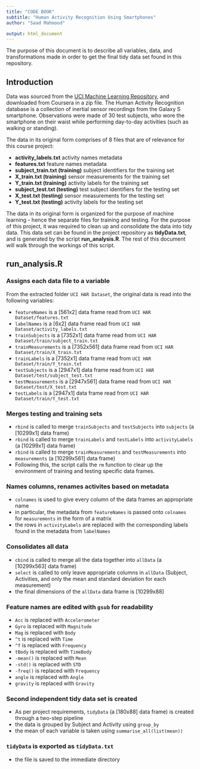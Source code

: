 ```yaml
---
title: "CODE BOOK"
subtitle: "Human Activity Recognition Using Smartphones"
author: "Saad Mahmood"

output: html_document
---
```

The purpose of this document is to describe all variables, data, and transformations made in order to get the final tidy data set found in this repository.

## Introduction

Data was sourced from the [UCI Machine Learning Repository](http://archive.ics.uci.edu/ml/datasets/Human+Activity+Recognition+Using+Smartphones), and downloaded from Coursera in a zip file. The Human Activity Recognition database is a collection of inertial sensor recordings from the Galaxy S smartphone. Observations were made of 30 test subjects, who wore the smartphone on their waist while performing day-to-day activities (such as walking or standing). 

The data in its original form comprises of 8 files that are of relevance for this course project:

* __activity_labels.txt__ activity names metadata
* __features.txt__ feature names metadata
* __subject_train.txt (training)__ subject identifiers for the training set
* __X_train.txt (training)__ sensor measurements for the training set
* __Y_train.txt (training)__ activity labels for the training set
* __subject_test.txt (testing)__ test subject identifiers for the testing set
* __X_test.txt (testing)__ sensor measurements for the testing set
* __Y_test.txt (testing)__ activity labels for the testing set

The data in its original form is organized for the purpose of machine learning - hence the separate files for training and testing. For the purpose of this project, it was required to clean up and consolidate the data into tidy data. This data set can be found in the project repository as __tidyData.txt__, and is generated by the script __run_analysis.R__. The rest of this document will walk through the workings of this script.

## run_analysis.R

### Assigns each data file to a variable
From the extracted folder ```UCI HAR Dataset```, the original data is read into the following variables:

* ```featureNames``` is a [561x2] data frame read from ```UCI HAR Dataset/features.txt```
* ```labelNames``` is a [6x2] data frame read from ```UCI HAR Dataset/activity_labels.txt```
* ```trainSubjects``` is a [7352x1] data frame read from ```UCI HAR Dataset/train/subject_train.txt```
* ```trainMeasurements``` is a [7352x561] data frame read from ```UCI HAR Dataset/train/X_train.txt```
* ```trainLabels``` is a [7352x1] data frame read from ```UCI HAR Dataset/train/Y_train.txt```
* ```testSubjects``` is a [2947x1] data frame read from ```UCI HAR Dataset/test/subject_test.txt```
* ```testMeasurements``` is a [2947x561] data frame read from ```UCI HAR Dataset/test/X_test.txt```
* ```testLabels``` is a [2947x1] data frame read from ```UCI HAR Dataset/train/Y_test.txt```

### Merges testing and training sets
* ```rbind``` is called to merge ```trainSubjects``` and ```testSubjects``` into ```subjects``` (a [10299x1] data frame)
* ```rbind``` is called to merge ```trainLabels``` and ```testLabels``` into ```activityLabels``` (a [10299x1] data frame)
* ```rbind``` is called to merge ```trainMeasurements``` and ```testMeasurements``` into ```measurements``` (a [10299x561] data frame)
* Following this, the script calls the ```rm``` function to clear up the environment of training and testing specific data frames. 

### Names columns, renames activites based on metadata
* ```colnames``` is used to give every column of the data frames an appropriate name
* in particular, the metadata from ```featureNames``` is passed onto ```colnames``` for ```measurements``` in the form of a matrix
* the rows in ```activityLabels``` are replaced with the corresponding labels found in the metadata from ```labelNames```

### Consolidates all data
* ```cbind``` is called to merge all the data together into ```allData``` (a [10299x563] data frame)
* ```select``` is called to only leave appropriate columns in ```allData``` (Subject, Activities, and only the mean and standard deviation for each measurement)
* the final dimensions of the ```allData``` data frame is [10299x88]

### Feature names are edited with ```gsub``` for readability
* ```Acc``` is replaced with ```Accelerometer```
* ```Gyro``` is replaced with ```Magnitude```
* ```Mag``` is replaced with ```Body```
* ```^t``` is replaced with ```Time```
* ```^f``` is replaced with ```Frequency```
* ```tBody``` is replaced with ```TimeBody```
* ```-mean()``` is replaced with ```Mean```
* ```-std()``` is replaced with ```STD```
* ```-freq()``` is replaced with ```Frequency```
* ```angle``` is replaced with ```Angle```
* ```gravity``` is replaced with ```Gravity```

### Second independent tidy data set is created
* As per project requirements, ```tidyData``` (a [180x88] data frame)  is created through a two-step pipeline
* the data is grouped by Subject and Activity using ```group_by```
* the mean of each variable is taken using ```summarise_all(list(mean))```

### ```tidyData``` is exported as ```tidyData.txt```
* the file is saved to the immediate directory


